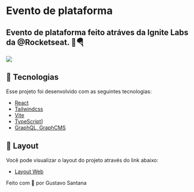 # Evento de plataforma
## Evento de plataforma feito atráves da Ignite Labs da @Rocketseat. 🚀🪂

<img src="https://user-images.githubusercontent.com/92998471/176916667-db7d233a-1fe1-4e48-8735-9fddf0f45779.png" />

## 🧪 Tecnologias

Esse projeto foi desenvolvido com as seguintes tecnologias:

- [React](https://reactjs.org)
- [Tailwindcss](https://tailwindcss.com)
- [Vite](https://vitejs.dev)
- [TypeScript](https://www.typescriptlang.org)]
- [GraphQL, GraphCMS](https://graphql.org/)

## 🎨 Layout

Você pode visualizar o layout do projeto através do link abaixo:

- [Layout Web](https://www.figma.com/file/mt4TrOOQxfh5LVy5AJWtxW/Plataforma-de-evento---Ignite-Lab-(Community))

<p align="left">Feito com 💜 por Gustavo Santana</p>
